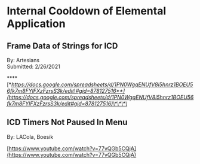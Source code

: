 # Internal Cooldown of Elemental Application

## **Frame Data of Strings for ICD** 

By: Artesians  
Submitted: 2/26/2021

\*\*\*\*[**https://docs.google.com/spreadsheets/d/1PN0WgqENUfV8i5hnrz1BOEU56fk7m8FYlFXzFzrsS3k/edit\#gid=878127516**](https://docs.google.com/spreadsheets/d/1PN0WgqENUfV8i5hnrz1BOEU56fk7m8FYlFXzFzrsS3k/edit#gid=878127516)\*\*\*\*

## ICD Timers Not Paused In Menu

By: LACola, Boesik

[https://www.youtube.com/watch?v=77vQGb5CQjA](https://www.youtube.com/watch?v=77vQGb5CQjA)

